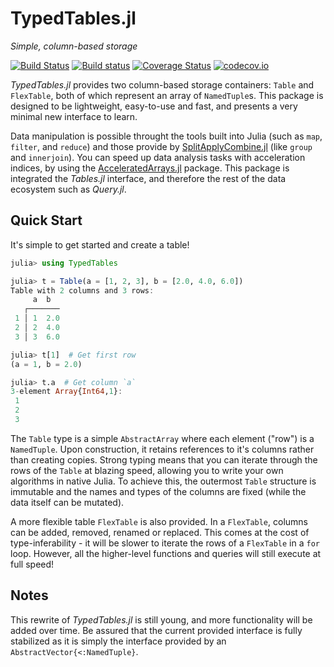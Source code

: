 # TypedTables.jl

*Simple, column-based storage*

[![Build Status](https://travis-ci.org/FugroRoames/TypedTables.jl.svg?branch=master)](https://travis-ci.org/FugroRoames/TypedTables.jl)
[![Build status](https://ci.appveyor.com/api/projects/status/t6jor6wh5j8y8urt?svg=true)](https://ci.appveyor.com/project/andyferris/typedtables-jl)
[![Coverage Status](https://coveralls.io/repos/github/FugroRoames/TypedTables.jl/badge.svg?branch=master)](https://coveralls.io/github/FugroRoames/TypedTables.jl?branch=master)
[![codecov.io](http://codecov.io/github/FugroRoames/TypedTables.jl/coverage.svg?branch=master)](http://codecov.io/github/FugroRoames/TypedTables.jl?branch=master)

*TypedTables.jl* provides two column-based storage containers: `Table` and `FlexTable`, both of which
represent an array of `NamedTuple`s. This package is designed to be lightweight,
easy-to-use and fast, and presents a very minimal new interface to learn.

Data manipulation is possible throught the tools built into Julia (such as `map`, `filter`,
and `reduce`) and those provide by [SplitApplyCombine.jl](https://github.com/JuliaData/SplitApplyCombine.jl)
(like `group` and `innerjoin`). You can speed up data analysis tasks with acceleration indices, by using the [AcceleratedArrays.jl](https://github.com/andyferris/AcceleratedArrays.jl) package. This package is integrated the *Tables.jl* interface, and therefore the rest of
the data ecosystem such as *Query.jl*.

## Quick Start

It's simple to get started and create a table!

```julia
julia> using TypedTables

julia> t = Table(a = [1, 2, 3], b = [2.0, 4.0, 6.0])
Table with 2 columns and 3 rows:
     a  b
   ┌───────
 1 │ 1  2.0
 2 │ 2  4.0
 3 │ 3  6.0

julia> t[1]  # Get first row
(a = 1, b = 2.0)

julia> t.a  # Get column `a`
3-element Array{Int64,1}:
 1
 2
 3
```

The `Table` type is a simple `AbstractArray` where each element ("row") is a `NamedTuple`.
Upon construction, it retains references to it's columns rather than creating copies.
Strong typing means that you can iterate through the rows of the `Table` at blazing speed,
allowing you to write your own algorithms in native Julia. To achieve this, the outermost
`Table` structure is immutable and the names and types of the columns are fixed (while the
data itself can be mutated).

A more flexible table `FlexTable` is also provided. In a `FlexTable`, columns can be added, removed,
renamed or replaced. This comes at the cost of type-inferability - it will be slower to iterate the
rows of a `FlexTable` in a `for` loop. However, all the higher-level functions and queries will
still execute at full speed!

## Notes

This rewrite of *TypedTables.jl* is still young, and more functionality will be added
over time. Be assured that the current provided interface is fully stabilized as it is
simply the interface provided by an `AbstractVector{<:NamedTuple}`.
